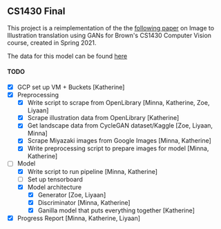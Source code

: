 ## CS1430 Final

This project is a reimplementation of the the [following paper](https://arxiv.org/pdf/2002.05638.pdf) on Image to Illustration translation using GANs for Brown's CS1430
Computer Vision course, created in Spring 2021. 


The data for this model can be found [here](https://github.com/artset/cs1430-final-data)


#### TODO
- [x] GCP set up VM + Buckets [Katherine]
- [x] Preprocessing 
  - [x] Write script to scrape from OpenLibrary [Minna, Katherine, Zoe, Liyaan]
  - [x] Scrape illustration data from OpenLibrary [Katherine]
  - [x] Get landscape data from CycleGAN dataset/Kaggle [Zoe, Liyaan, Minna]
  - [x] Scrape Miyazaki images from Google Images [Minna, Katherine]
  - [x] Write preprocessing script to prepare images for model  [Minna, Katherine]
- [ ] Model 
  - [x] Write script to run pipeline [Minna, Katherine]
  - [ ] Set up tensorboard
  - [x] Model architecture
    - [x] Generator [Zoe, Liyaan]
    - [x] Discriminator [Minna, Katherine]
    - [x] Ganilla model that puts everything together [Katherine]
- [x] Progress Report [Minna, Katherine, Liyaan]
